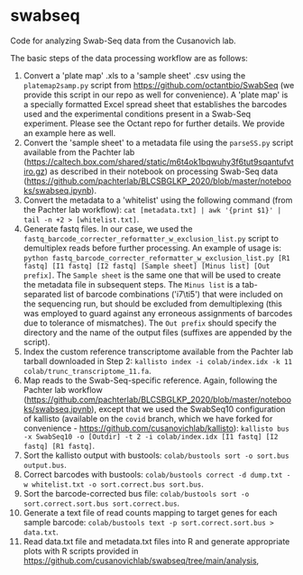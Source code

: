 # swabseq
Code for analyzing Swab-Seq data from the Cusanovich lab.

The basic steps of the data processing workflow are as follows:

1. Convert a 'plate map' .xls to a 'sample sheet' .csv using the `platemap2samp.py` script from https://github.com/octantbio/SwabSeq (we provide this script in our repo as well for convenience). A 'plate map' is a specially formatted Excel spread sheet that establishes the barcodes used and the experimental conditions present in a Swab-Seq experiment. Please see the Octant repo for further details. We provide an example here as well.
2. Convert the 'sample sheet' to a metadata file using the `parseSS.py` script available from the Pachter lab (https://caltech.box.com/shared/static/m6t4ok1bqwuhy3f6tut9sqantufvtiro.gz) as described in their notebook on processing Swab-Seq data (https://github.com/pachterlab/BLCSBGLKP_2020/blob/master/notebooks/swabseq.ipynb).
3. Convert the metadata to a 'whitelist' using the following command (from the Pachter lab workflow): `cat [metadata.txt] | awk '{print $1}' | tail -n +2 > [whitelist.txt]`.
4. Generate fastq files. In our case, we used the `fastq_barcode_correcter_reformatter_w_exclusion_list.py` script to demultiplex reads before further processing. An example of usage is: `python fastq_barcode_correcter_reformatter_w_exclusion_list.py [R1 fastq] [I1 fastq] [I2 fastq] [Sample sheet] [Minus list] [Out prefix]`. The `Sample sheet` is the same one that will be used to create the metadata file in subsequent steps. The `Minus list` is a tab-separated list of barcode combinations ('i7\ti5') that were included on the sequencing run, but should be excluded from demultiplexing (this was employed to guard against any erroneous assignments of barcodes due to tolerance of mismatches). The `Out prefix` should specify the directory and the name of the output files (suffixes are appended by the script).
5. Index the custom reference transcriptome available from the Pachter lab tarball downloaded in Step 2: `kallisto index -i colab/index.idx -k 11 colab/trunc_transcriptome_11.fa`.
6. Map reads to the Swab-Seq-specific reference. Again, following the Pachter lab workflow (https://github.com/pachterlab/BLCSBGLKP_2020/blob/master/notebooks/swabseq.ipynb), except that we used the SwabSeq10 configuration of kallisto (available on the `covid` branch, which we have forked for convenience - https://github.com/cusanovichlab/kallisto): `kallisto bus -x SwabSeq10 -o [Outdir] -t 2 -i colab/index.idx [I1 fastq] [I2 fastq] [R1 fastq]`.
7. Sort the kallisto output with bustools: `colab/bustools sort -o sort.bus output.bus`.
8. Correct barcodes with bustools: `colab/bustools correct -d dump.txt -w whitelist.txt -o sort.correct.bus sort.bus`.
9. Sort the barcode-corrected bus file: `colab/bustools sort -o sort.correct.sort.bus sort.correct.bus`.
10. Generate a text file of read counts mapping to target genes for each sample barcode: `colab/bustools text -p sort.correct.sort.bus > data.txt`.
11. Read data.txt file and metadata.txt files into R and generate appropriate plots with R scripts provided in https://github.com/cusanovichlab/swabseq/tree/main/analysis,
